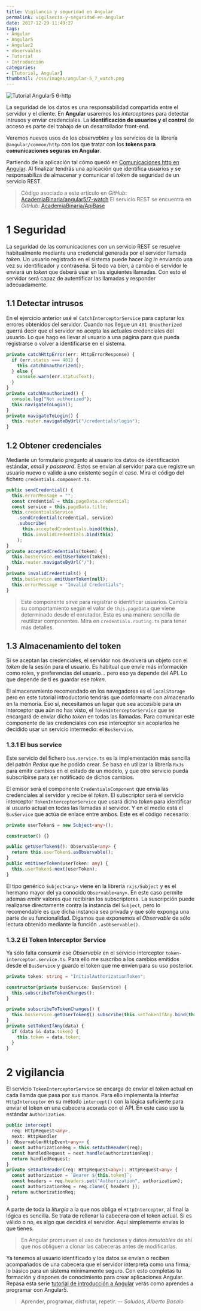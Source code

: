 ```yaml
---
title: Vigilancia y seguridad en Angular
permalink: vigilancia-y-seguridad-en-Angular
date: 2017-12-29 11:49:27
tags:  
- Angular
- Angular5
- Angular2
- observables
- Tutorial
- Introducción
categories:
- [Tutorial, Angular] 
thumbnail: /css/images/angular-5_7_watch.png
---
```


![Tutorial Angular5 6-http](/images/tutorial-angular-5_7_watch.png)

La seguridad de los datos es una responsabilidad compartida entre el servidor y el cliente. En **Angular** usaremos los _interceptores_ para detectar intrusos y enviar credenciales. La **identificación de usuarios y el control** de acceso es parte del trabajo de un desarrollador front-end.

Veremos nuevos usos de los _observables_ y los servicios de la librería `@angular/common/http` con los que tratar con los **tokens para comunicaciones seguras en Angular**.

<!-- more -->

Partiendo de la aplicación tal cómo quedó en [Comunicaciones http en Angular](../comunicaciones-http-en-Angular/). Al finalizar tendrás una aplicación que identifica usuarios y se responsabiliza de almacenar y comunicar el _token_ de seguridad de un servicio REST.

> Código asociado a este artículo en _GitHub_: [AcademiaBinaria/angular5/7-watch](https://github.com/AcademiaBinaria/angular5/tree/master/7-watch/cash-flow)
> El servicio REST se encuentra en _GitHub_: [AcademiaBinaria/ApiBase](https://github.com/AcademiaBinaria/ApiBase)

# 1 Seguridad

La seguridad de las comunicaciones con un servicio REST se resuelve habitualmente mediante una credencial generada por el servidor llamada _token_. Un usuario registrado en el sistema puede hacer _log in_ enviando una vez su identificador y contraseña. Si todo va bien, a cambio el servidor le enviará un _token_ que deberá usar en las siguientes llamadas. Con esto el servidor será capaz de autentificar las llamadas y responder adecuadamente.

## 1.1 Detectar intrusos

En el ejercicio anterior usé el `CatchInterceptorService` para capturar los errores obtenidos del servidor. Cuando nos llegue un `401 Unauthorized` querrá decir que el servidor no acepta las actuales credenciales del usuario. Lo que hago es llevar al usuario a una página para que pueda registrarse o volver a identificarse en el sistema.

```typescript
private catchHttpError(err: HttpErrorResponse) {
  if (err.status === 401) {
    this.catchUnauthorized();
  } else {
    console.warn(err.statusText);
  }
}
private catchUnauthorized() {
  console.log("Not authorized");
  this.navigateToLogin();
}
private navigateToLogin() {
  this.router.navigateByUrl("/credentials/login");
}
```

## 1.2 Obtener credenciales

Mediante un formulario pregunto al usuario los datos de identificación estándar, _email y password_. Estos se envían al servidor para que registre un usuario nuevo o valide a uno existente según el caso. Mira el código del fichero `credentials.component.ts`.

```typescript
public sendCredential() {
  this.errorMessage = "";
  const credential = this.pageData.credential;
  const service = this.pageData.title;
  this.credentialsService
    .sendCredential(credential, service)
    .subscribe(
      this.acceptedCredentials.bind(this),
      this.invalidCredentials.bind(this)
    );
}
private acceptedCredentials(token) {
  this.busService.emitUserToken(token);
  this.router.navigateByUrl("/");
}
private invalidCredentials() {
  this.busService.emitUserToken(null);
  this.errorMessage = "Invalid Credentials";
}
```

> Este componente sirve para registrar o identificar usuarios. Cambia su comportamiento según el valor de `this.pageData` que viene determinado desde el enrutador. Esta es una manera sencilla de reutilizar componentes. Mira en `credentials.routing.ts` para tener más detalles.

## 1.3 Almacenamiento del token

Si se aceptan las credenciales, el servidor nos devolverá un objeto con el _token_ de la sesión para el usuario. Es habitual que envíe más información como roles, y preferencias del usuario... pero eso ya depende del API. Lo que depende de ti es guardar ese _token_.

El almacenamiento recomendado en los navegadores es el `localStorage` pero en este tutorial introductorio tendrás que conformarte con almacenarlo en la memoria. Eso sí, necesitamos un lugar que sea accesible para un interceptor que aún no has visto, el `TokenInterceptorService` que se encargará de enviar dicho _token_ en todas las llamadas. Para comunicar este componente de las credenciales con ese interceptor sin acoplarlos he decidido usar un servicio intermedio: el `BusService`.

### 1.3.1 El bus service

Este servicio del fichero `bus.service.ts` es la implementación más sencilla del patrón _Redux_ que he podido crear. Se basa en utilizar la librería `RxJs` para emitir cambios en el estado de un modelo, y que otro servicio pueda subscribirse para ser notificado de dichos cambios.

El emisor será el componente `CredentialsComponent` que envía las credenciales al servidor y recibe el _token_. El subscriptor será el servicio interceptor `TokenInterceptorService` que usará dicho _token_ para identificar al usuario actual en todas las llamadas al servidor. Y en el medio está el `BusService` que actúa de enlace entre ambos. Este es el código necesario:

```typescript
private userToken$ = new Subject<any>();

constructor() {}

public getUserToken$(): Observable<any> {
  return this.userToken$.asObservable();
}
public emitUserToken(userToken: any) {
  this.userToken$.next(userToken);
}
```

El tipo genérico `Subject<any>` viene en la librería `rxjs/Subject` y es el hermano mayor del ya conocido `Observable<any>`. En este caso permite ademas _emitir_ valores que recibirán los subscriptores. La suscripción puede realizarse directamente contra la instancia del `Subject`, pero lo recomendable es que dicha instancia sea privada y que sólo exponga una parte de su funcionalidad. Digamos que exponemos el _Observable_ de sólo lectura obtenido mediante la función `.asObservable()`.

### 1.3.2 El Token Interceptor Service

Ya sólo falta consumir ese _Observable_ en el servicio interceptor `token-interceptor.service.ts`. Para ello me suscribo a los cambios emitidos desde el `BusService` y guardo el token que me envíen para su uso posterior.

```typescript
private token: string = "InitialAuthorizationToken";

constructor(private busService: BusService) {
  this.subscribeToTokenChanges();
}

private subscribeToTokenChanges() {
  this.busService.getUserToken$().subscribe(this.setTokenIfAny.bind(this));
}
private setTokenIfAny(data) {
  if (data && data.token) {
    this.token = data.token;
  }
}
```

# 2 vigilancia

El servicio `TokenInterceptorService` se encarga de enviar el _token_ actual en cada llamda que pasa por sus manos. Para ello implementa la interfaz `HttpInterceptor` en su método `intercept()` con la lógica suficiente para enviar el token en una cabecera acorada con el API. En este caso uso la estándar `Authorization`.

```typescript
public intercept(
  req: HttpRequest<any>,
  next: HttpHandler
): Observable<HttpEvent<any>> {
  const authorizationReq = this.setAuthHeader(req);
  const handledRequest = next.handle(authorizationReq);
  return handledRequest;
}
private setAuthHeader(req: HttpRequest<any>): HttpRequest<any> {
  const authorization = `Bearer ${this.token}`;
  const headers = req.headers.set("Authorization", authorization);
  const authorizationReq = req.clone({ headers });
  return authorizationReq;
}
```

A parte de toda la _liturgia_ a la que nos obliga el `HttpInterceptor`, al final la lógica es sencilla. Se trata de rellenar la cabecera con el token actual. Si es válido o no, es algo que decidirá el servidor. Aquí simplemente envías lo que tienes.

> En Angular promueven el uso de funciones y datos _inmutables_ de ahí que nos obliguen a clonar las cabeceras antes de modificarlas.

Ya tenemos al usuario identificado y los datos se envían o reciben acompañados de una cabecera que el servidor interpreta como una firma; lo básico para un sistema mínimamente seguro. Con esto completas tu formación y dispones de conocimiento para crear aplicaciones Angular. Repasa esta serie [tutorial de introducción a Angular](../categories/Tutorial/Angular/) verás como aprendes a programar con Angular5.

> Aprender, programar, disfrutar, repetir.
> -- <cite>Saludos, Alberto Basalo</cite>

